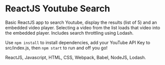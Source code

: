 # ReactJS Youtube Search
Basic ReactJS app to search Youtube, display the results (list of 5) and an embedded video player. Selecting a video from the list loads that video into the embedded player. Includes search throttling using Lodash.

Use ```npm install``` to install dependencies, add your YouTube API Key to src/index.js, then ```npm start``` to run and off you go!


ReactJS, Javascript, HTML, CSS, Webpack, Babel, NodeJS, Lodash.
